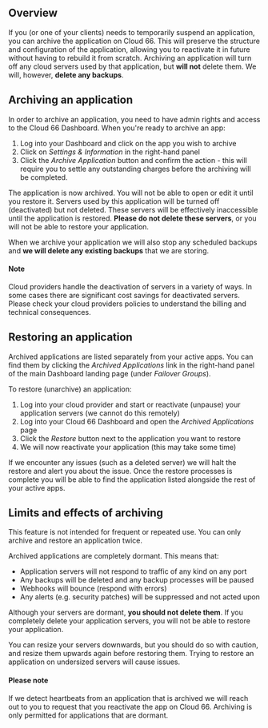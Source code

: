 ## Overview

If you (or one of your clients) needs to temporarily suspend an application, you can archive the application on Cloud 66. This will preserve the structure and configuration of the application, allowing you to reactivate it in future without having to rebuild it from scratch.  Archiving an application will turn off any cloud servers used by that application, but **will not** delete them. We will, however, **delete any backups**.

## Archiving an application

In order to archive an application, you need to have admin rights and access to the Cloud 66 Dashboard. When you're ready to archive an app:

1. Log into your Dashboard and click on the app you wish to archive
2. Click on *Settings & Information* in the right-hand panel
3. Click the *Archive Application* button and confirm the action - this will require you to settle any outstanding charges before the archiving will be completed.

The application is now archived. You will not be able to open or edit it until you restore it. Servers used by this application will be turned off (deactivated) but not deleted. These servers will be effectively inaccessible until the application is restored. **Please do not delete these servers**, or you will not be able to restore your application. 

When we archive your application we will also stop any scheduled backups and **we will delete any existing backups** that we are storing.

#### Note
<div class="notice"><p>
Cloud providers handle the deactivation of servers in a variety of ways. In some cases there are significant cost savings for deactivated servers. Please check your cloud providers policies to understand the billing and technical consequences.</p></div>

## Restoring an application

Archived applications are listed separately from your active apps. You can find them by clicking the *Archived Applications* link in the right-hand panel of the main Dashboard landing page (under *Failover Groups*).

To restore (unarchive) an application:

1. Log into your cloud provider and start or reactivate (unpause) your application servers (we cannot do this remotely)
2. Log into your Cloud 66 Dashboard and open the *Archived Applications* page
3. Click the *Restore* button next to the application you want to restore 
4. We will now reactivate your application (this may take some time)

If we encounter any issues (such as a deleted server) we will halt the restore and alert you about the issue. Once the restore processes is complete you will be able to find the application listed alongside the rest of your active apps. 

## Limits and effects of archiving

This feature is not intended for frequent or repeated use. You can only archive and restore an application twice. 

Archived applications are completely dormant. This means that:

- Application servers will not respond to traffic of any kind on any port
- Any backups will be deleted and any backup processes will be paused
- Webhooks will bounce (respond with errors)
- Any alerts (e.g. security patches) will be suppressed and not acted upon

Although your servers are dormant, **you should not delete them**. If you completely delete your application servers, you will not be able to restore your application. 

You can resize your servers downwards, but you should do so with caution, and resize them upwards again before restoring them. Trying to restore an application on undersized servers will cause issues.

#### Please note
<div class="notice notice-danger"><p>If we detect heartbeats from an application that is archived we will reach out to you to request that you reactivate the app on Cloud 66. Archiving is only permitted for applications that are dormant.</p></div>
